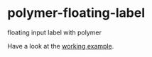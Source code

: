 polymer-floating-label
======================

floating input label with polymer

Have a look at the [working example](http://jay-doubleyou.github.io/polymer-floating-label/).
